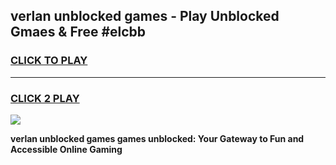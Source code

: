 
## verlan unblocked games - Play Unblocked Gmaes & Free #elcbb
<h3>
<a href="https://premium.freeplayer.one?title=verlan_unblocked_games&ref=01M">CLICK TO PLAY</a></h3>
<hr>

<h3>
<a href="https://premium.freeplayer.one?title=verlan_unblocked_games&ref=01M">CLICK 2 PLAY</a>
  
</h3>

<a href="https://premium.freeplayer.one?title=verlan_unblocked_games&ref=01M"><img src="https://clearcache.store/games.png"></a>


**verlan unblocked games games unblocked: Your Gateway to Fun and Accessible Online Gaming**
